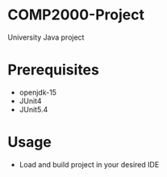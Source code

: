 # COMP2000-Project
University Java project

# Prerequisites
- openjdk-15
- JUnit4
- JUnit5.4

# Usage
- Load and build project in your desired IDE

